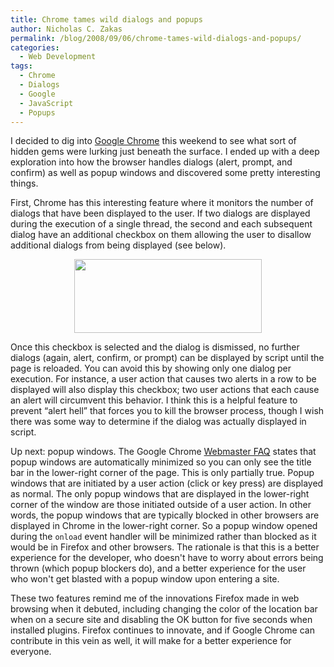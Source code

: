 ```yaml
---
title: Chrome tames wild dialogs and popups
author: Nicholas C. Zakas
permalink: /blog/2008/09/06/chrome-tames-wild-dialogs-and-popups/
categories:
  - Web Development
tags:
  - Chrome
  - Dialogs
  - Google
  - JavaScript
  - Popups
---
```

I decided to dig into <a rel="external" href="http://www.google.com/chrome/">Google Chrome</a> this weekend to see what sort of hidden gems were lurking just beneath the surface. I ended up with a deep exploration into how the browser handles dialogs (alert, prompt, and confirm) as well as popup windows and discovered some pretty interesting things.

First, Chrome has this interesting feature where it monitors the number of dialogs that have been displayed to the user. If two dialogs are displayed during the execution of a single thread, the second and each subsequent dialog have an additional checkbox on them allowing the user to disallow additional dialogs from being displayed (see below).

<p style="text-align: center;">
  <a href="/images/wp-content/uploads/2008/09/google_chrome_dialog.gif"><img class="size-medium wp-image-1742 alignnone" title="Google Chrome alert dialog with option to hide" src="{{site.url}}/blog/wp-content/uploads/2008/09/google_chrome_dialog-300x118.gif" border="0" alt="" width="300" height="118" /></a>
</p>

Once this checkbox is selected and the dialog is dismissed, no further dialogs (again, alert, confirm, or prompt) can be displayed by script until the page is reloaded. You can avoid this by showing only one dialog per execution. For instance, a user action that causes two alerts in a row to be displayed will also display this checkbox; two user actions that each cause an alert will circumvent this behavior. I think this is a helpful feature to prevent &#8220;alert hell&#8221; that forces you to kill the browser process, though I wish there was some way to determine if the dialog was actually displayed in script.

Up next: popup windows. The Google Chrome <a rel="external" href="http://www.google.com/chrome/intl/en/webmasters-faq.html#popups">Webmaster FAQ</a> states that popup windows are automatically minimized so you can only see the title bar in the lower-right corner of the page. This is only partially true. Popup windows that are initiated by a user action (click or key press) are displayed as normal. The only popup windows that are displayed in the lower-right corner of the window are those initiated outside of a user action. In other words, the popup windows that are typically blocked in other browsers are displayed in Chrome in the lower-right corner. So a popup window opened during the `onload` event handler will be minimized rather than blocked as it would be in Firefox and other browsers. The rationale is that this is a better experience for the developer, who doesn't have to worry about errors being thrown (which popup blockers do), and a better experience for the user who won't get blasted with a popup window upon entering a site.

These two features remind me of the innovations Firefox made in web browsing when it debuted, including changing the color of the location bar when on a secure site and disabling the OK button for five seconds when installed plugins. Firefox continues to innovate, and if Google Chrome can contribute in this vein as well, it will make for a better experience for everyone.
